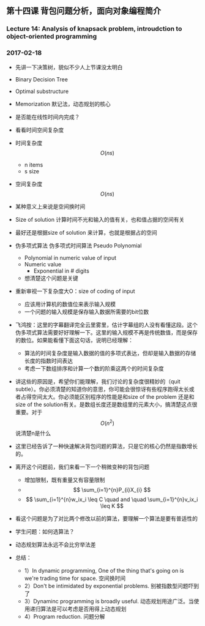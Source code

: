 ## 第十四课 背包问题分析，面向对象编程简介
### Lecture 14: Analysis of knapsack problem, introudction to object-oriented programming
### 2017-02-18
* 先讲一下决策树，貌似不少人上节课没太明白
* Binary Decision Tree
* Optimal substructure
* Memorization 默记法，动态规划的核心
* 是否能在线性时间内完成？
* 看看时间空间复杂度
* 时间复杂度 $$O(ns)$$
    * n items
    * s size
* 空间复杂度 $$O(ns)$$
* 某种意义上来说是空间换时间
* Size of solution 计算时间不光和输入的值有关，也和值占据的空间有关
* 最好还是根据size of solution 来计算，也就是根据占的空间
* 伪多项式算法 伪多项式时间算法 Pseudo Polynomial 
    * Polynomial in numeric value of input
    * Numeric value
        * Exponential in # digits
    * 想清楚这个问题是关键
* 重新审视一下复杂度大O：size of coding of input
    * 应该用计算机的数值位来表示输入规模
    * 一个问题的输入规模是保存输入数据所需要的bit位数    
* 飞鸿按：这里的字幕翻译完全云里雾里，估计字幕组的人没有看懂这段。这个伪多项式算法需要好好理解一下。这里的输入规模不再是传统数值，而是保存的数位。如果能看懂下面这句话，说明已经理解：
    * 算法的时间复杂度是输入数据的值的多项式表达，但却是输入数据的存储长度的指数时间表达
    * 考虑一下数组排序和计算一个数的阶乘这两个的时间复杂度
* 讲这些的原因是，希望你们能理解，我们讨论的复杂度很精妙的（quit subtle）。你必须清楚的知道你的意思，你可能会很惊讶有些程序跑得太长或者占得空间太大。你必须能区别程序的性能是和size of the problem 还是和size of the solution有关。是数组长度还是数组里的元素大小，搞清楚这点很重要。对于$$O(n^2)$$说清楚n是什么
* 这里已经告诉了一种快速解决背包问题的算法，只是它的核心仍然是指数增长的。
* 离开这个问题前，我们来看一下一个稍微变种的背包问题
    * 增加限制，既有重量又有容量限制
    * $$ \sum_{i=1}^{n}P_{i}X_{i}  $$
    * $$ \sum_{i=1}^{n}w_ix_i \leq C \quad and \quad  \sum_{i=1}^{n}v_ix_i \leq K  $$
* 看这个问题是为了对比两个修改以前的算法，要理解一个算法是要有普适性的

* 学生问题：如何选算法？
* 动态规划算法永远不会比穷举法差
* 总结：
    * 1）In dynamic programming, One of the thing that's going on is we're trading time for space. 空间换时间
    * 2）Don't be intimidated by exponential problems. 别被指数型问题吓到了
    * 3）Dynaminc programming is broadly useful. 动态规划用途广泛。当使用递归算法是可以考虑是否用得上动态规划
    * 4）Program reduction. 问题分解

   
    
